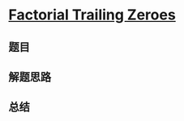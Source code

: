 # [Factorial Trailing Zeroes](https://leetcode.com/problems/factorial-trailing-zeroes/)

## 题目


## 解题思路


## 总结


